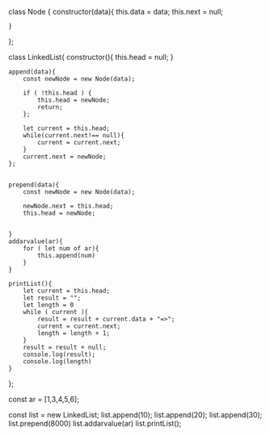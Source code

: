 


class Node {
    constructor(data){
        this.data = data;
        this.next = null;
        
    }
};


class LinkedList{
    constructor(){
        this.head = null;
    }
    
    append(data){
        const newNode = new Node(data);
        
        if ( !this.head ) {
            this.head = newNode;
            return;
        };
        
        let current = this.head;
        while(current.next!== null){
            current = current.next;
        }
        current.next = newNode;
    };
    
    
    prepend(data){
        const newNode = new Node(data);
        
        newNode.next = this.head;
        this.head = newNode;
        
        
    }
    addarvalue(ar){
        for ( let num of ar){
            this.append(num)
        }
    }
    
    printList(){
        let current = this.head;
        let result = "";
        let length = 0
        while ( current ){
            result = result + current.data + "=>";
            current = current.next;
            length = length + 1;
        }
        result = result + null;
        console.log(result);
        console.log(length)
    }
};


const ar = [1,3,4,5,6];

const list = new LinkedList;
list.append(10);
list.append(20);
list.append(30);
list.prepend(8000)
list.addarvalue(ar)
list.printList();







